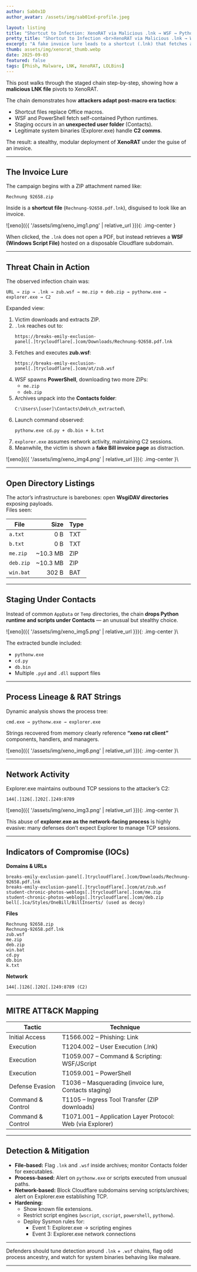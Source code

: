 ```yaml
---
author: Sab0x1D
author_avatar: /assets/img/sab01xd-profile.jpeg

layout: listing
title: "Shortcut to Infection: XenoRAT via Malicious .lnk → WSF → Python"
pretty_title: "Shortcut to Infection <br>XenoRAT via Malicious .lnk → WSF → Python"
excerpt: "A fake invoice lure leads to a shortcut (.lnk) that fetches a WSF, stages dual ZIP archives (me.zip, deb.zip), and launches pythonw.exe from the user’s Contacts directory. Explorer.exe then takes over network comms, connecting to C2. "
thumb: assets/img/xenorat_thumb.webp
date: 2025-09-03
featured: false
tags: [Phish, Malware, LNK, XenoRAT, LOLBins]
---
```


This post walks through the staged chain step-by-step, showing how a **malicious LNK file** pivots to XenoRAT. 

The chain demonstrates how **attackers adapt post-macro era tactics**:  
- Shortcut files replace Office macros.  
- WSF and PowerShell fetch self-contained Python runtimes.  
- Staging occurs in an **unexpected user folder** (Contacts).  
- Legitimate system binaries (Explorer.exe) handle **C2 comms**.  

The result: a stealthy, modular deployment of **XenoRAT** under the guise of an invoice.  

---

## The Invoice Lure

The campaign begins with a ZIP attachment named like:

```
Rechnung 92658.zip
```

Inside is a **shortcut file** (`Rechnung-92658.pdf.lnk`), disguised to look like an invoice.  

![xeno]({{ '/assets/img/xeno_img1.png' | relative_url }}){: .img-center }


When clicked, the `.lnk` does not open a PDF, but instead retrieves a **WSF (Windows Script File)** hosted on a disposable Cloudflare subdomain.

---

## Threat Chain in Action

The observed infection chain was:

```
URL → zip → .lnk → zub.wsf → me.zip + deb.zip → pythonw.exe → explorer.exe → C2
```

Expanded view:

1. Victim downloads and extracts ZIP.  
2. `.lnk` reaches out to:  
   ```
   https://breaks-emily-exclusion-panel[.]trycloudflare[.]com/Downloads/Rechnung-92658.pdf.lnk
   ```  
3. Fetches and executes **zub.wsf**:  
   ```
   https://breaks-emily-exclusion-panel[.]trycloudflare[.]com/at/zub.wsf
   ```  
4. WSF spawns **PowerShell**, downloading two more ZIPs:  
   - `me.zip`  
   - `deb.zip`  
5. Archives unpack into the **Contacts folder**:  
   ```
   C:\Users\[user]\Contacts\Deb\ch_extracted\
   ```  
6. Launch command observed:  
   ```
   pythonw.exe cd.py + db.bin + k.txt
   ```  
7. `explorer.exe` assumes network activity, maintaining C2 sessions.  
8. Meanwhile, the victim is shown a **fake Bill invoice page** as distraction.  

![xeno]({{ '/assets/img/xeno_img4.png' | relative_url }}){: .img-center }\

---

## Open Directory Listings

The actor’s infrastructure is barebones: open **WsgiDAV directories** exposing payloads.  
Files seen:

| File       | Size     | Type |
|------------|---------:|------|
| `a.txt`    | 0 B      | TXT  |
| `b.txt`    | 0 B      | TXT  |
| `me.zip`   | ~10.3 MB | ZIP  |
| `deb.zip`  | ~10.3 MB | ZIP  |
| `win.bat`  | 302 B    | BAT  |

---

## Staging Under Contacts

Instead of common `AppData` or `Temp` directories, the chain **drops Python runtime and scripts under Contacts** — an unusual but stealthy choice.  

![xeno]({{ '/assets/img/xeno_img5.png' | relative_url }}){: .img-center }\

The extracted bundle included:

- `pythonw.exe`  
- `cd.py`  
- `db.bin`  
- Multiple `.pyd` and `.dll` support files  

---

## Process Lineage & RAT Strings

Dynamic analysis shows the process tree:

```
cmd.exe → pythonw.exe → explorer.exe
```

Strings recovered from memory clearly reference **“xeno rat client”** components, handlers, and managers.

![xeno]({{ '/assets/img/xeno_img6.png' | relative_url }}){: .img-center }\

---

## Network Activity

Explorer.exe maintains outbound TCP sessions to the attacker’s C2:  

```
144[.]126[.]202[.]249:8789
```

![xeno]({{ '/assets/img/xeno_img3.png' | relative_url }}){: .img-center }\

This abuse of **explorer.exe as the network-facing process** is highly evasive: many defenses don’t expect Explorer to manage TCP sessions.

---

## Indicators of Compromise (IOCs)

**Domains & URLs**
```
breaks-emily-exclusion-panel[.]trycloudflare[.]com/Downloads/Rechnung-92658.pdf.lnk
breaks-emily-exclusion-panel[.]trycloudflare[.]com/at/zub.wsf
student-chronic-photos-weblogs[.]trycloudflare[.]com/me.zip
student-chronic-photos-weblogs[.]trycloudflare[.]com/deb.zip
bell[.]ca/Styles/OneBill/BillInserts/ (used as decoy)
```

**Files**
```
Rechnung 92658.zip
Rechnung-92658.pdf.lnk
zub.wsf
me.zip
deb.zip
win.bat
cd.py
db.bin
k.txt
```

**Network**
```
144[.]126[.]202[.]249:8789 (C2)
```

---

## MITRE ATT&CK Mapping

| Tactic            | Technique |
|-------------------|-----------|
| Initial Access    | T1566.002 – Phishing: Link |
| Execution         | T1204.002 – User Execution (.lnk) |
| Execution         | T1059.007 – Command & Scripting: WSF/JScript |
| Execution         | T1059.001 – PowerShell |
| Defense Evasion   | T1036 – Masquerading (invoice lure, Contacts staging) |
| Command & Control | T1105 – Ingress Tool Transfer (ZIP downloads) |
| Command & Control | T1071.001 – Application Layer Protocol: Web (via Explorer) |

---

## Detection & Mitigation

- **File-based:** Flag `.lnk` and `.wsf` inside archives; monitor Contacts folder for executables.  
- **Process-based:** Alert on `pythonw.exe` or scripts executed from unusual paths.  
- **Network-based:** Block Cloudflare subdomains serving scripts/archives; alert on Explorer.exe establishing TCP.  
- **Hardening:**  
  - Show known file extensions.  
  - Restrict script engines (`wscript`, `cscript`, `powershell`, `pythonw`).  
  - Deploy Sysmon rules for:  
    - Event 1: Explorer.exe → scripting engines  
    - Event 3: Explorer.exe network connections  

---

Defenders should tune detection around `.lnk` + `.wsf` chains, flag odd process ancestry, and watch for system binaries behaving like malware.

---
